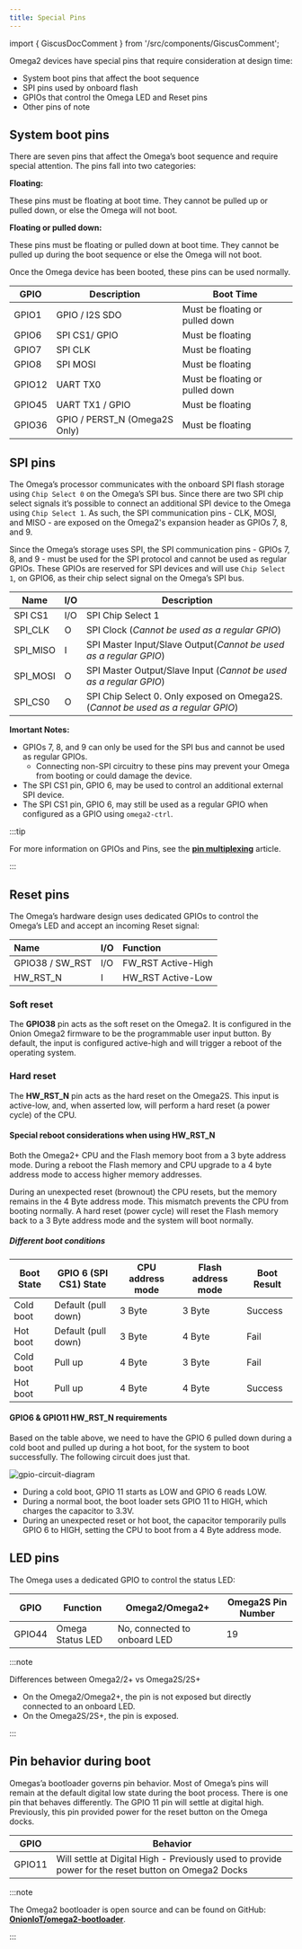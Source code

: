 ```yaml
---
title: Special Pins
---
```


import { GiscusDocComment } from '/src/components/GiscusComment';

Omega2 devices have special pins that require consideration at design time:

- System boot pins that affect the boot sequence
- SPI pins used by onboard flash
- GPIOs that control the Omega LED and Reset pins
- Other pins of note

## System boot pins

There are seven pins that affect the Omega’s boot sequence and require special attention. The pins fall into two categories:

**Floating:**

These pins must be floating at boot time. They cannot be pulled up or pulled down, or else the Omega will not boot.

**Floating or pulled down:**

These pins must be floating or pulled down at boot time. They cannot be pulled up during the boot sequence or else the Omega will not boot.

Once the Omega device has been booted, these pins can be used normally.

|    GPIO      |   Description                 |            Boot Time            |
|--------------|-------------------------------|---------------------------------|
|    GPIO1     |  GPIO / I2S SDO               | Must be floating or pulled down |
|    GPIO6     |  SPI CS1/ GPIO                | Must be floating                |
|    GPIO7     |  SPI CLK                      | Must be floating                |
|    GPIO8     |  SPI MOSI                     | Must be floating                |
|    GPIO12    |  UART TX0                     | Must be floating or pulled down |
|    GPIO45    |  UART TX1 / GPIO              | Must be floating                |
|    GPIO36    | GPIO / PERST_N (Omega2S Only) | Must be floating                |

## SPI pins

The Omega’s processor communicates with the onboard SPI flash storage using `Chip Select 0` on the Omega’s SPI bus. Since there are two SPI chip select signals it’s possible to connect an additional SPI device to the Omega using `Chip Select 1`. As such, the SPI communication pins - CLK, MOSI, and MISO - are exposed on the Omega2's expansion header as GPIOs 7, 8, and 9.

Since the Omega’s storage uses SPI, the SPI communication pins - GPIOs 7, 8, and 9 - must be used for the SPI protocol and cannot be used as regular GPIOs. These GPIOs are reserved for SPI devices and will use `Chip Select 1`, on GPIO6, as their chip select signal on the Omega’s SPI bus.

|   Name     |   I/O     | Description                                                                      |
|------------|-----------|----------------------------------------------------------------------------------|
|  SPI CS1   |   I/O     | SPI Chip Select 1                                                                |  
|  SPI_CLK   |   O       | SPI Clock (*Cannot be used as a regular GPIO*)                                   |
|  SPI_MISO  |   I       | SPI Master Input/Slave Output(*Cannot be used as a regular GPIO*)                |
|  SPI_MOSI  |   O       | SPI Master Output/Slave Input (*Cannot be used as a regular GPIO*)               |
|  SPI_CS0   |   O       | SPI Chip Select 0. Only exposed on Omega2S. (*Cannot be used as a regular GPIO*) |

**Imortant Notes:**

- GPIOs 7, 8, and 9 can only be used for the SPI bus and cannot be used as regular GPIOs.
  - Connecting non-SPI circuitry to these pins may prevent your Omega from booting or could damage the device.
- The SPI CS1 pin, GPIO 6, may be used to control an additional external SPI device.
- The SPI CS1 pin, GPIO 6, may still be used as a regular GPIO when configured as a GPIO using `omega2-ctrl`.

:::tip

For more information on GPIOs and Pins, see the [**pin multiplexing**](./pin-multiplexing.md) article.

:::

## Reset pins

The Omega’s hardware design uses dedicated GPIOs to control the Omega’s LED and accept an incoming Reset signal:

| Name            | I/O | Function           |
| :-------------- | :-- | :----------------- |
| GPIO38 / SW_RST | I/O | FW_RST Active-High |
| HW_RST_N        | I   | HW_RST Active-Low  |

### Soft reset

The **GPIO38** pin acts as the soft reset on the Omega2. It is configured in the Onion Omega2 firmware to be the programmable user input button. By
default, the input is configured active-high and will trigger a reboot of the operating
system.

### Hard reset

The **HW_RST_N** pin acts as the hard reset on the Omega2S. This input is active-low, and,
when asserted low, will perform a hard reset (a power cycle) of the CPU.

#### Special reboot considerations when using HW_RST_N

Both the Omega2+ CPU and the Flash memory boot from a 3 byte address mode. During a reboot the Flash memory and CPU upgrade to a 4 byte address mode to access higher memory addresses.

During an unexpected reset (brownout) the CPU resets, but the memory remains in the 4 Byte address mode. This mismatch prevents the CPU from booting normally. A hard reset (power cycle) will reset the Flash memory back to a 3 Byte address mode and the system will boot normally.

##### Different boot conditions

|  Boot State  |  GPIO 6 (SPI CS1) State  |  CPU address mode  |  Flash address mode  |  Boot Result  |
|-------- |------------------|-------------------------------|---------------------|------------------|
|  Cold boot | Default (pull down) | 3 Byte  | 3 Byte  |  Success  |
|  Hot boot | Default (pull down) | 3 Byte  | 4 Byte   |  Fail  |
|  Cold boot| Pull up | 4 Byte  | 3 Byte  |  Fail  |
|  Hot boot | Pull up | 4 Byte  |4 Byte   |  Success  |

#### GPIO6 & GPIO11 HW_RST_N requirements

Based on the table above, we need to have the GPIO 6 pulled down during a cold boot and pulled up during a hot boot, for the system to boot successfully. The following circuit does just that.

![gpio-circuit-diagram](./assets/gpio6-gpio11-circuit.png)

- During a cold boot, GPIO 11 starts as LOW and GPIO 6 reads LOW.
- During a normal boot, the boot loader sets GPIO 11 to HIGH, which charges the capacitor to 3.3V.
- During an unexpected reset or hot boot, the capacitor temporarily pulls GPIO 6 to HIGH, setting the CPU to boot from a 4 Byte address mode.

## LED pins

The Omega uses a dedicated GPIO to control the status LED:

|  GPIO   | Function         |   Omega2/Omega2+              | Omega2S Pin Number  |
|-------- |------------------|-------------------------------|---------------------|
|  GPIO44 | Omega Status LED | No, connected to onboard LED  | 19                  |

:::note

Differences between Omega2/2+ vs Omega2S/2S+

- On the Omega2/Omega2+, the pin is not exposed but directly connected to an onboard LED.
- On the Omega2S/2S+, the pin is exposed.

:::

## Pin behavior during boot

Omegas’a bootloader governs pin behavior. Most of Omega’s pins will remain at the default digital low state during the boot process. There is one pin that behaves differently. The GPIO 11 pin will settle at digital high. Previously, this pin provided power for the reset button on the Omega docks.

|  GPIO   |  Behavior                                                                                                |
|---------|----------------------------------------------------------------------------------------------------------|
|  GPIO11 |     Will settle at Digital High - Previously used to provide power for the reset button on Omega2 Docks  |

:::note

The Omega2 bootloader is open source and can be found on GitHub: [**OnionIoT/omega2-bootloader**](https://github.com/OnionIoT/omega2-bootloader).

:::

<GiscusDocComment />
